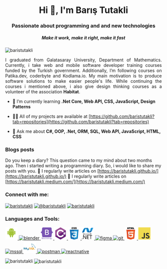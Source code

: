 <h1 align="center">Hi 👋, I'm Barış Tutakli</h1>
<h3 align="center">Passionate about programming and and new technologies</h3>
<h5 align="center">Make it work, make it right, make it fast</h5>

<p align="left"> <img src="https://komarev.com/ghpvc/?username=baristutakli&label=Profile%20views&color=0e75b6&style=flat" alt="baristutakli" /> </p>

<p align="left" style="text-align: justify;">
 I graduated from Galatasaray University, Department of Mathematics. Currently, i take web and mobile software developer training courses funded by the Turkish government. Additionally, I’m following courses on Patika.dev, coderbyte and Kodlama.io. My main motivation is to produce software solutions to make easier people's life. While continuing the courses i mentioned above, i also give design thinking courses as a volunteer of the association <b>Habitat</b>.</p>


- 🌱 I’m currently learning **.Net Core, Web API, CSS, JavaScript, Design Patterns**

- 👨‍💻 All of my projects are available at [https://github.com/baristutakli?tab=repositories](https://github.com/baristutakli?tab=repositories)

- 💬 Ask me about <b> C#, OOP, .Net, ORM, SQL, Web API, JavaScript, HTML, CSS </b>


### Blogs posts
Do you keep a diary? This question came to my mind about two months ago. Then i started writing a programming diary. So, i would like to share my posts with you.
📝 I regularly write articles on [https://baristutakli.github.io/](https://baristutakli.github.io/)
📝 I regularly write articles on [https://baristutakli.medium.com/](https://baristutakli.medium.com/)

<!-- BLOG-POST-LIST:START -->
<!-- BLOG-POST-LIST:END -->

<h3 align="left">Connect with me:</h3>
<p align="left">
<a href="https://linkedin.com/in/baristutakli" target="blank"><img align="center" src="https://raw.githubusercontent.com/rahuldkjain/github-profile-readme-generator/master/src/images/icons/Social/linked-in-alt.svg" alt="baristutakli" height="30" width="40" /></a>
<a href="https://medium.com/@baristutakli" target="blank"><img align="center" src="https://raw.githubusercontent.com/rahuldkjain/github-profile-readme-generator/master/src/images/icons/Social/medium.svg" alt="@baristutakli" height="30" width="40" /></a>
<a href="https://www.hackerrank.com/baristutakli" target="blank"><img align="center" src="https://raw.githubusercontent.com/rahuldkjain/github-profile-readme-generator/master/src/images/icons/Social/hackerrank.svg" alt="baristutakli" height="30" width="40" /></a>


<h3 align="left">Languages and Tools:</h3>
<p align="left"> <a href="https://developer.android.com" target="_blank" rel="noreferrer"> <img src="https://raw.githubusercontent.com/devicons/devicon/master/icons/android/android-original-wordmark.svg" alt="android" width="40" height="40"/> </a> <a href="https://www.blender.org/" target="_blank" rel="noreferrer"> <img src="https://download.blender.org/branding/community/blender_community_badge_white.svg" alt="blender" width="40" height="40"/> </a> <a href="https://getbootstrap.com" target="_blank" rel="noreferrer"> <img src="https://raw.githubusercontent.com/devicons/devicon/master/icons/bootstrap/bootstrap-plain-wordmark.svg" alt="bootstrap" width="40" height="40"/> </a> <a href="https://www.w3schools.com/cs/" target="_blank" rel="noreferrer"> <img src="https://raw.githubusercontent.com/devicons/devicon/master/icons/csharp/csharp-original.svg" alt="csharp" width="40" height="40"/> </a> <a href="https://www.w3schools.com/css/" target="_blank" rel="noreferrer"> <img src="https://raw.githubusercontent.com/devicons/devicon/master/icons/css3/css3-original-wordmark.svg" alt="css3" width="40" height="40"/> </a> <a href="https://dotnet.microsoft.com/" target="_blank" rel="noreferrer"> <img src="https://raw.githubusercontent.com/devicons/devicon/master/icons/dot-net/dot-net-original-wordmark.svg" alt="dotnet" width="40" height="40"/> </a> <a href="https://www.figma.com/" target="_blank" rel="noreferrer"> <img src="https://www.vectorlogo.zone/logos/figma/figma-icon.svg" alt="figma" width="40" height="40"/> </a> <a href="https://git-scm.com/" target="_blank" rel="noreferrer"> <img src="https://www.vectorlogo.zone/logos/git-scm/git-scm-icon.svg" alt="git" width="40" height="40"/> </a> <a href="https://www.w3.org/html/" target="_blank" rel="noreferrer"> <img src="https://raw.githubusercontent.com/devicons/devicon/master/icons/html5/html5-original-wordmark.svg" alt="html5" width="40" height="40"/> </a> <a href="https://developer.mozilla.org/en-US/docs/Web/JavaScript" target="_blank" rel="noreferrer"> <img src="https://raw.githubusercontent.com/devicons/devicon/master/icons/javascript/javascript-original.svg" alt="javascript" width="40" height="40"/> </a> <a href="https://www.microsoft.com/en-us/sql-server" target="_blank" rel="noreferrer"> <img src="https://www.svgrepo.com/show/303229/microsoft-sql-server-logo.svg" alt="mssql" width="40" height="40"/> </a> <a href="https://www.mysql.com/" target="_blank" rel="noreferrer"> <img src="https://raw.githubusercontent.com/devicons/devicon/master/icons/mysql/mysql-original-wordmark.svg" alt="mysql" width="40" height="40"/> </a> <a href="https://postman.com" target="_blank" rel="noreferrer"> <img src="https://www.vectorlogo.zone/logos/getpostman/getpostman-icon.svg" alt="postman" width="40" height="40"/> </a> <a href="https://reactnative.dev/" target="_blank" rel="noreferrer"> <img src="https://reactnative.dev/img/header_logo.svg" alt="reactnative" width="40" height="40"/> </a> </p>

<p><img align="left" src="https://github-readme-stats.vercel.app/api/top-langs?username=baristutakli&show_icons=true&locale=en&layout=compact" alt="baristutakli" /></p>

<p>&nbsp;<img align="center" src="https://github-readme-stats.vercel.app/api?username=baristutakli&show_icons=true&locale=en" alt="baristutakli" /></p>

